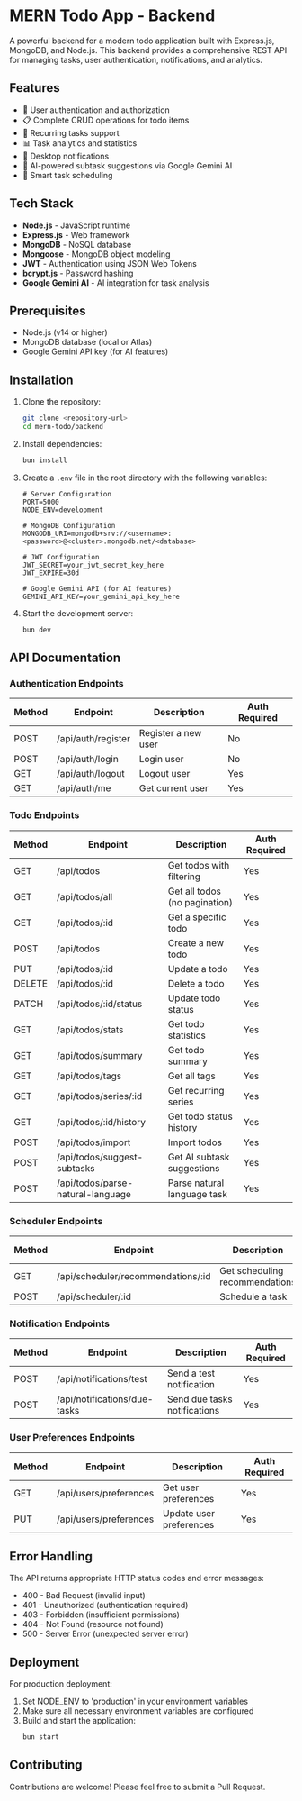 # MERN Todo App - Backend

A powerful backend for a modern todo application built with Express.js, MongoDB, and Node.js. This backend provides a comprehensive REST API for managing tasks, user authentication, notifications, and analytics.

## Features

- 🔐 User authentication and authorization
- 📋 Complete CRUD operations for todo items
- 🔄 Recurring tasks support
- 📊 Task analytics and statistics
- 📱 Desktop notifications
- 🧠 AI-powered subtask suggestions via Google Gemini AI
- 📆 Smart task scheduling

## Tech Stack

- **Node.js** - JavaScript runtime
- **Express.js** - Web framework
- **MongoDB** - NoSQL database
- **Mongoose** - MongoDB object modeling
- **JWT** - Authentication using JSON Web Tokens
- **bcrypt.js** - Password hashing
- **Google Gemini AI** - AI integration for task analysis

## Prerequisites

- Node.js (v14 or higher)
- MongoDB database (local or Atlas)
- Google Gemini API key (for AI features)

## Installation

1. Clone the repository:
   ```bash
   git clone <repository-url>
   cd mern-todo/backend
   ```

2. Install dependencies:
   ```bash
   bun install
   ```

3. Create a `.env` file in the root directory with the following variables:
   ```
   # Server Configuration
   PORT=5000
   NODE_ENV=development

   # MongoDB Configuration
   MONGODB_URI=mongodb+srv://<username>:<password>@<cluster>.mongodb.net/<database>

   # JWT Configuration
   JWT_SECRET=your_jwt_secret_key_here
   JWT_EXPIRE=30d

   # Google Gemini API (for AI features)
   GEMINI_API_KEY=your_gemini_api_key_here
   ```

4. Start the development server:
   ```bash
   bun dev
   ```

## API Documentation

### Authentication Endpoints

| Method | Endpoint           | Description            | Auth Required |
|--------|-------------------|------------------------|---------------|
| POST   | /api/auth/register | Register a new user    | No           |
| POST   | /api/auth/login    | Login user             | No           |
| GET    | /api/auth/logout   | Logout user            | Yes          |
| GET    | /api/auth/me       | Get current user       | Yes          |

### Todo Endpoints

| Method | Endpoint                    | Description                    | Auth Required |
|--------|----------------------------|--------------------------------|---------------|
| GET    | /api/todos                  | Get todos with filtering       | Yes           |
| GET    | /api/todos/all              | Get all todos (no pagination)  | Yes           |
| GET    | /api/todos/:id              | Get a specific todo            | Yes           |
| POST   | /api/todos                  | Create a new todo              | Yes           |
| PUT    | /api/todos/:id              | Update a todo                  | Yes           |
| DELETE | /api/todos/:id              | Delete a todo                  | Yes           |
| PATCH  | /api/todos/:id/status       | Update todo status             | Yes           |
| GET    | /api/todos/stats            | Get todo statistics            | Yes           |
| GET    | /api/todos/summary          | Get todo summary               | Yes           |
| GET    | /api/todos/tags             | Get all tags                   | Yes           |
| GET    | /api/todos/series/:id       | Get recurring series           | Yes           |
| GET    | /api/todos/:id/history      | Get todo status history        | Yes           |
| POST   | /api/todos/import           | Import todos                   | Yes           |
| POST   | /api/todos/suggest-subtasks | Get AI subtask suggestions     | Yes           |
| POST   | /api/todos/parse-natural-language | Parse natural language task | Yes         |

### Scheduler Endpoints

| Method | Endpoint                       | Description                      | Auth Required |
|--------|-------------------------------|----------------------------------|---------------|
| GET    | /api/scheduler/recommendations/:id | Get scheduling recommendations | Yes          |
| POST   | /api/scheduler/:id               | Schedule a task                 | Yes          |

### Notification Endpoints

| Method | Endpoint                  | Description                      | Auth Required |
|--------|--------------------------|----------------------------------|---------------|
| POST   | /api/notifications/test    | Send a test notification         | Yes           |
| POST   | /api/notifications/due-tasks | Send due tasks notifications  | Yes           |

### User Preferences Endpoints

| Method | Endpoint                  | Description                      | Auth Required |
|--------|--------------------------|----------------------------------|---------------|
| GET    | /api/users/preferences    | Get user preferences             | Yes           |
| PUT    | /api/users/preferences    | Update user preferences          | Yes           |

## Error Handling

The API returns appropriate HTTP status codes and error messages:

- 400 - Bad Request (invalid input)
- 401 - Unauthorized (authentication required)
- 403 - Forbidden (insufficient permissions)
- 404 - Not Found (resource not found)
- 500 - Server Error (unexpected server error)

## Deployment

For production deployment:

1. Set NODE_ENV to 'production' in your environment variables
2. Make sure all necessary environment variables are configured
3. Build and start the application:
   ```bash
   bun start
   ```

## Contributing

Contributions are welcome! Please feel free to submit a Pull Request.